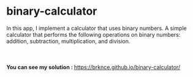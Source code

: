 # binary-calculator

In this app, I implement a calculator that uses binary numbers. A simple calculator that performs the following operations on binary numbers: addition, subtraction, multiplication, and division.
<br></br>
<br></br>
<b>You can see my solution : </b> https://brknce.github.io/binary-calculator/

